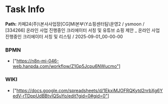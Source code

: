 # Task Info

**Path:** 카페24(주)\본사사업장\[CG]MI본부\Y쇼핑센터팀\운영2 / ysmoon / [334266] 온라인 사업 진행중인 크리에이터 서칭 및 유튜브 쇼핑 제안 _ 온라인 사업 진행중인 크리에이터 서칭 및 리스팅 / 2025-09-01_00-00-00

### BPMN
- ["https://n8n-mi-046-web.hanpda.com/workflow/Z1Gp5Jcpu6NWucmo"]

### WIKI
- ["https://docs.google.com/spreadsheets/d/1EkxiMJOFRQKytd2nrbXg6YedV-rTDppUdBBtvIQSuYo/edit?gid=0#gid=0"]

